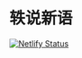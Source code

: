 # 轶说新语
[![Netlify Status](https://api.netlify.com/api/v1/badges/7877f174-4b73-4343-a177-d643fa8f883a/deploy-status)](https://app.netlify.com/sites/ysxy/deploys)
